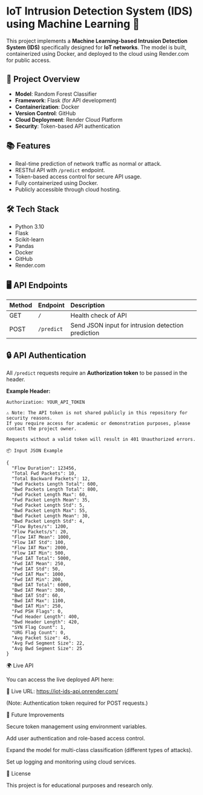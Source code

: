 # IoT Intrusion Detection System (IDS) using Machine Learning 🚀

This project implements a **Machine Learning-based Intrusion Detection System (IDS)** specifically designed for **IoT networks**. The model is built, containerized using Docker, and deployed to the cloud using Render.com for public access.

## 🚀 Project Overview

- **Model**: Random Forest Classifier
- **Framework**: Flask (for API development)
- **Containerization**: Docker
- **Version Control**: GitHub
- **Cloud Deployment**: Render Cloud Platform
- **Security**: Token-based API authentication

## 📚 Features

- Real-time prediction of network traffic as normal or attack.
- RESTful API with `/predict` endpoint.
- Token-based access control for secure API usage.
- Fully containerized using Docker.
- Publicly accessible through cloud hosting.

## 🛠️ Tech Stack

- Python 3.10
- Flask
- Scikit-learn
- Pandas
- Docker
- GitHub
- Render.com

## 🖥️ API Endpoints

| Method | Endpoint | Description |
|:-------|:---------|:------------|
| GET | `/` | Health check of API |
| POST | `/predict` | Send JSON input for intrusion detection prediction |

## 🔒 API Authentication

All `/predict` requests require an **Authorization token** to be passed in the header.

**Example Header:**

```
Authorization: YOUR_API_TOKEN

⚠️ Note: The API token is not shared publicly in this repository for security reasons.
If you require access for academic or demonstration purposes, please contact the project owner.

Requests without a valid token will result in 401 Unauthorized errors.

📦 Input JSON Example

{
  "Flow Duration": 123456,
  "Total Fwd Packets": 10,
  "Total Backward Packets": 12,
  "Fwd Packets Length Total": 600,
  "Bwd Packets Length Total": 800,
  "Fwd Packet Length Max": 60,
  "Fwd Packet Length Mean": 35,
  "Fwd Packet Length Std": 5,
  "Bwd Packet Length Max": 55,
  "Bwd Packet Length Mean": 30,
  "Bwd Packet Length Std": 4,
  "Flow Bytes/s": 1200,
  "Flow Packets/s": 20,
  "Flow IAT Mean": 1000,
  "Flow IAT Std": 100,
  "Flow IAT Max": 2000,
  "Flow IAT Min": 500,
  "Fwd IAT Total": 5000,
  "Fwd IAT Mean": 250,
  "Fwd IAT Std": 50,
  "Fwd IAT Max": 1000,
  "Fwd IAT Min": 200,
  "Bwd IAT Total": 6000,
  "Bwd IAT Mean": 300,
  "Bwd IAT Std": 60,
  "Bwd IAT Max": 1100,
  "Bwd IAT Min": 250,
  "Fwd PSH Flags": 0,
  "Fwd Header Length": 400,
  "Bwd Header Length": 420,
  "SYN Flag Count": 1,
  "URG Flag Count": 0,
  "Avg Packet Size": 45,
  "Avg Fwd Segment Size": 22,
  "Avg Bwd Segment Size": 25
}
```

🌍 Live API

You can access the live deployed API here:

🚀 Live URL: https://iot-ids-api.onrender.com/

(Note: Authentication token required for POST requests.)

🧠 Future Improvements

Secure token management using environment variables.

Add user authentication and role-based access control.

Expand the model for multi-class classification (different types of attacks).

Set up logging and monitoring using cloud services.

📜 License

This project is for educational purposes and research only.